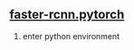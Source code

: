 ## [faster-rcnn.pytorch](https://github.com/jwyang/faster-rcnn.pytorch)

1. enter python environment
<!--stackedit_data:
eyJoaXN0b3J5IjpbLTE1MDg2MTcxNzhdfQ==
-->